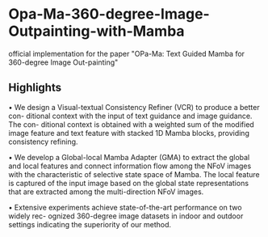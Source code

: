 # Opa-Ma-360-degree-Image-Outpainting-with-Mamba
official implementation for the paper "OPa-Ma: Text Guided Mamba for 360-degree Image Out-painting"

## Highlights
• We design a Visual-textual Consistency Refiner (VCR) to produce a better con-
ditional context with the input of text guidance and image guidance. The con-
ditional context is obtained with a weighted sum of the modified image feature
and text feature with stacked 1D Mamba blocks, providing consistency refining.

• We develop a Global-local Mamba Adapter (GMA) to extract the global and
local features and connect information flow among the NFoV images with the
characteristic of selective state space of Mamba. The local feature is captured
of the input image based on the global state representations that are extracted
among the multi-direction NFoV images.

• Extensive experiments achieve state-of-the-art performance on two widely rec-
ognized 360-degree image datasets in indoor and outdoor settings indicating the
superiority of our method.
